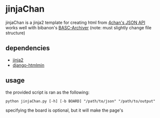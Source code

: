 jinjaChan
====
jinjaChan is a jinja2 template for creating html from [4chan's JSON API](https://github.com/4chan/4chan-API)  
works well with bibanon's [BASC-Archiver](https://github.com/bibanon/BASC-Archiver) (note: must slightly change file structure)

dependencies
----
- [jinja2](http://jinja.pocoo.org/)
- [django-htmlmin](https://github.com/cobrateam/django-htmlmin)

usage
----
the provided script is ran as the following:

    python jinjaChan.py [-h] [-b BOARD] "/path/to/json" "/path/to/output"

specifying the board is optional, but it will make the page's <title> more accurate to the original 4chan page  
the css, js, and image folders are all supposed to be placed at the root of the webserver you are hosting the html on

your files must be in a folder structure like `http://example.com/b/thread/9001/` or else the extension js will break

notes
----
- the html must be minified before use or else the inline expanding is broken
- links get matched based on board/thread/tid
- filesizes read differently than on 4chan because of built in jinja filter #wontfix
